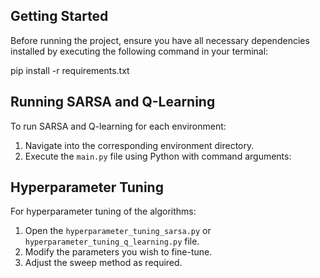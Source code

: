 ## Getting Started

Before running the project, ensure you have all necessary dependencies installed by executing the following command in your terminal:

pip install -r requirements.txt



## Running SARSA and Q-Learning

To run SARSA and Q-learning for each environment:

1. Navigate into the corresponding environment directory.
2. Execute the `main.py` file using Python with command arguments:


## Hyperparameter Tuning

For hyperparameter tuning of the algorithms:

1. Open the `hyperparameter_tuning_sarsa.py` or `hyperparameter_tuning_q_learning.py` file.
2. Modify the parameters you wish to fine-tune.
3. Adjust the sweep method as required.
